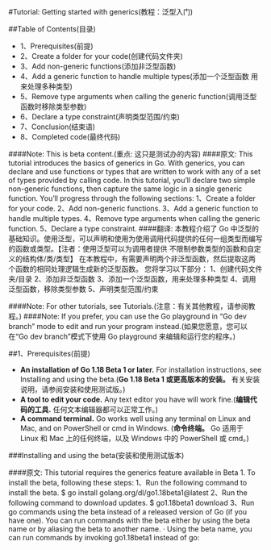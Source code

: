 #Tutorial: Getting started with generics(教程：泛型入门)  

##Table of Contents(目录)  

- 1、Prerequisites(前提) 
- 2、Create a folder for your code(创建代码文件夹) 
- 3、Add non-generic functions(添加非泛型函数) 
- 4、Add a generic function to handle multiple types(添加一个泛型函数 用来处理多种类型) 
- 5、Remove type arguments when calling the generic function(调用泛型函数时移除类型参数) 
- 6、Declare a type constraint(声明类型范围/约束) 
- 7、Conclusion(结束语) 
- 8、Completed code(最终代码) 

####Note: This is beta content.(重点: 这只是测试办的内容) 
####原文: 
        This tutorial introduces the basics of generics in Go. With generics, you can declare and use functions or types 
    that are written to work with any of a set of types provided by calling code.
        In this tutorial, you’ll declare two simple non-generic functions, then capture the same logic in a single 
    generic function.
        You’ll progress through the following sections:
            1、Create a folder for your code.
            2、Add non-generic functions.
            3、Add a generic function to handle multiple types.
            4、Remove type arguments when calling the generic function.
            5、Declare a type constraint.
####翻译: 
        本教程介绍了 Go 中泛型的基础知识。使用泛型，可以声明和使用为使用调用代码提供的任何一组类型而编写的函数或类型。【注者：使用泛型可以为调用者提供
    不限制参数类型的函数和自定义的结构体/类/类型】
        在本教程中，有需要声明两个非泛型函数，然后提取这两个函数的相同处理逻辑生成新的泛型函数。
        您将学习以下部分：
            1、创建代码文件夹/目录
            2、添加非泛型函数
            3、添加一个泛型函数，用来处理多种类型
            4、调用泛型函数，移除类型参数
            5、声明类型范围/约束

####Note: For other tutorials, see Tutorials.(注意：有关其他教程，请参阅教程。) 
####Note: If you prefer, you can use the Go playground in “Go dev branch” mode to edit and run your program instead.(如果您愿意，您可以在“Go dev branch”模式下使用 Go playground 来编辑和运行您的程序。) 

##1、Prerequisites(前提) 
- **An installation of Go 1.18 Beta 1 or later.** For installation instructions, see Installing and using the beta.(**Go 1.18 Beta 1 或更高版本的安装。** 有关安装说明，请参阅安装和使用测试版。) 
- **A tool to edit your code.** Any text editor you have will work fine.(**编辑代码的工具.** 任何文本编辑器都可以正常工作。) 
- **A command terminal.** Go works well using any terminal on Linux and Mac, and on PowerShell or cmd in Windows. (**命令终端。** Go 适用于 Linux 和 Mac 上的任何终端，以及 Windows 中的 PowerShell 或 cmd。) 

###Installing and using the beta(安装和使用测试版本) 

####原文: 
    This tutorial requires the generics feature available in Beta 1. To install the beta, following these steps:
        1、Run the following command to install the beta.
            $ go install golang.org/dl/go1.18beta1@latest
        2、Run the following command to download updates.
            $ go1.18beta1 download
        3、Run go commands using the beta instead of a released version of Go (if you have one).
            You can run commands with the beta either by using the beta name or by aliasing the beta to another name.
                · Using the beta name, you can run commands by invoking go1.18beta1 instead of go:
                    